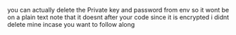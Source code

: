 you can actually delete the Private key and password from env so it wont be on a plain text note that it doesnt after your code since it is encrypted
i didnt delete mine incase you want to follow along
